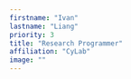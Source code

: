 ```yaml
---
firstname: "Ivan"
lastname: "Liang"
priority: 3
title: "Research Programmer"
affiliation: "CyLab"
image: ""
---
```

